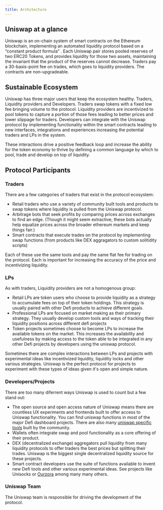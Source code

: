 ```yaml
---
title: Architecture
---
```


## Uniswap at a glance

Uniswap is an on-chain system of smart contracts on the Ethereum blockchain, implementing an automated liquidity protocol based on a <Link to="/docs/v2/core-concepts/math"> “constant product formula” </Link>. Each Uniswap pair stores pooled reserves of two ERC20 Tokens, and provides liquidity for those two assets, maintaining the invariant that the product of the reserves cannot decrease. Traders pay a <Link to="/docs/v2/core-concepts/fees"> 30-basis-point fee </Link> on trades, which goes to liquidity providers. The contracts are non-upgradeable.

## Sustainable Ecosystem

Uniswap has three major users that keep the ecosystem healthy. Traders, Liquidity providers and Developers. Traders swap tokens with a fixed <Link to="/docs/v2/core-concepts/fees"> low fee </Link> bringing volume to the protocol. Liquidity providers are incentivized to pool tokens to capture a portion of those fees leading to better prices and lower slippage for traders. Developers can integrate with the Uniswap protocol by implementing functionality within the smart contracts leading to new interfaces, integrations and experiences increasing the potential traders and LPs in the system.

These interactions drive a positive feedback loop and increase the ability for the token economy to thrive by defining a common language by which to pool, trade and develop on top of liquidity.

## Protocol Participants

### Traders

There are a few categories of traders that exist in the protocol ecosystem:

- Retail traders who use a variety of community built tools and products to swap tokens where liquidity is pulled from the Uniswap protocol.
- Arbitrage bots that seek profits by comparing prices across exchanges to find an edge. (Though it might seem extractive, these bots actually help equalize prices across the broader ethereum markets and keep things fair.)
- Smart contracts that execute trades on the protocol by implementing swap functions (from products like DEX aggragators to custom solitidity scripts)

Each of these use the same tools and pay the same flat fee for trading on the protocol. Each is important for increasing the accuracy of the price and incentivizing liquidity.

### LPs

As with traders, Liquidity providers are not a homogenous group:

- Retail LPs are token users who choose to provide liquidity as a strategy to accumulate fees on top of their token holdings. This strategy is usually paired with other Defi products to achieve different goals.
- Professional LPs are focused on market making as their primary strategy. They usually develop custom tools and ways of tracking their liquidity positions across different defi projects
- Token projects sometimes choose to become LPs to increase the available tokens on the market. This increases the availability and usefulness by making access to the token able to be integrated in any other Defi projects by developers using the uniswap protocol.

Sometimes there are complex interactions between LPs and projects with experimental ideas like incentivized liquidity, liquidity locks and other various strategies. Uniswap is the perfect protocol for projects to experiment with these types of ideas given it's open and simple nature.

### Developers/Projects

There are too many diferrent ways Uniswap is used to count but a few stand out:

- The open source and open access nature of Uniswap means there are countless UX experiments and frontends built to offer access to Uniswap functionality. You can find uniswap functions in most of the major Defi dashboard projects. There are also many [uniswap specific tools](https://github.com/Uniswap/universe) built by the community.
- Wallets often integrate swap and pool functionality as a core offering of their product.
- DEX (decentralized exchange) aggregators pull liquidity from many liquidity protocols to offer traders the best prices but splitting their trades. Uniswap is the biggest single decentralized liquidity source for these projects.
- Smart contract developers use the suite of functions available to invent new Defi tools and other various experimental ideas. See projects like Unisocks or [Ourzora](https://ourzora.com/) among many many others.

### Uniswap Team

The Uniswap team is responsible for driving the development of the protocol.
